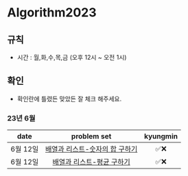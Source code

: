 # Algorithm2023

## 규칙
- 시간 : 월,화,수,목,금 (오후 12시 ~ 오전 1시)

## 확인
- 확인란에 틀렸든 맞았든 잘 체크 해주세요.

### 23년 6월
| date       | problem set          | kyungmin |
| :----------: | :--------------------: | :----: | 
|6월 12일| [배열과 리스트-숫자의 합 구하기](https://www.acmicpc.net/problem/11720) |✅❌|
|6월 12일| [배열과 리스트-평균 구하기](https://www.acmicpc.net/problem/1546) |✅❌|
